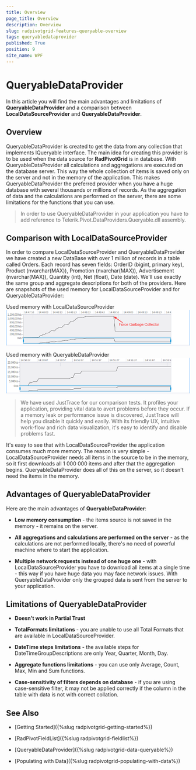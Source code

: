 ```yaml
---
title: Overview
page_title: Overview
description: Overview
slug: radpivotgrid-features-queryable-overview
tags: queryabledataprovider
published: True
position: 9
site_name: WPF
---
```


# QueryableDataProvider

In this article you will find the main advantages and limitations of __QueryableDataProvider__ and a comparison between __LocalDataSourceProvider__ and __QueryableDataProvider__.

## Overview

QueryableDataProvider is created to get the data from any collection that implements IQueryable interface. The main idea for creating this provider is to be used when the data source for __RadPivotGrid__ is in database. With QueryableDataProvider all calculations and aggregations are executed on the database server. This way the whole collection of items is saved only on the server and not in the memory of the application. This makes QueryableDataProvider the preferred provider when you have a huge database with several thousands or millions of records. As the aggregation of data and the calculations are performed on the server, there are some limitations for the functions that you can use.       

>In order to use QueryableDataProvider in your application you have to add reference to Telerik.Pivot.DataProviders.Queryable.dll assembly.          

## Comparison with LocalDataSourceProvider

In order to compare LocalDataSourceProvider and QueryableDataProvider we have created a new DataBase with over 1 million of records in a table called Orders. Each record has seven fields: OrderID (bigint, primary key), Product (nvarchar(MAX)), Promotion (nvarchar(MAX)), Advertisement (nvarchar(MAX)), Quantity (int), Net (float), Date (date). We'll use exactly the same group and aggregate descriptions for both of the providers. Here are snapshots of the used memory for LocalDataSourceProvider and for QueryableDataProvider:        

Used memory with LocalDataSourceProvider
![Rad Pivot Grid Features Queryable Overview 01](images/RadPivotGrid_Features_Queryable_Overview_01.png)

Used memory with QueryableDataProvider
![Rad Pivot Grid Features Queryable Overview 02](images/RadPivotGrid_Features_Queryable_Overview_02.png)

>We have used JustTrace for our comparison tests. It profiles your application, providing vital data to avert problems before they occur. If a memory leak or performance issue is discovered, JustTrace will help you disable it quickly and easily. With its friendly UX, intuitive work-flow and rich data visualization, it's easy to identify and disable problems fast.          

It's easy to see that with LocalDataSourceProvider the application consumes much more memory. The reason is very simple - LocalDataSourceProvider needs all items in the source to be in the memory, so it first downloads all 1 000 000 items and after that the aggregation begins. QueryableDataProvider does all of this on the server, so it doesn't need the items in the memory.        

## Advantages of QueryableDataProvider

Here are the main advantages of __QueryableDataProvider__:        

* __Low memory consumption__ - the items source is not saved in the memory - it remains on the server.

* __All aggregations and calculations are performed on the server__ - as the calculations are not performed locally, there's no need of powerful machine where to start the application.

* __Multiple network requests instead of one huge one__ - with LocalDataSourceProvider you have to download all items at a single time - this way if you have huge data you may face network issues. With QueryableDataProvider only the grouped data is sent from the server to your application.            

## Limitations of QueryableDataProvider

* __Doesn't work in Partial Trust__

* __TotalFormats limitations__ - you are unable to use all Total Formats that are available in LocalDataSourceProvider.

* __DateTime steps limitations__ - the available steps for DateTimeGroupDescriptions are only Year, Quarter, Month, Day.

* __Aggregate functions limitations__ - you can use only Average, Count, Max, Min and Sum functions.

* __Case-sensitivity of filters depends on database__ - if you are using case-sensitive filter, it may not be applied correctly if the column in the table with data is not with correct collation.            

## See Also

 * [Getting Started]({%slug radpivotgrid-getting-started%})

 * [RadPivotFieldList]({%slug radpivotgrid-fieldlist%})

 * [QueryableDataProvider]({%slug radpivotgrid-data-queryable%})

 * [Populating with Data]({%slug radpivotgrid-populating-with-data%})
